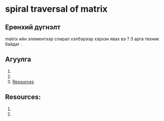 # spiral traversal of matrix

## Ерөнхий дүгнэлт

matrix ийн элементээр спирал хэлбэрээр хэрхэн явах вэ ?
3 арга техник байдаг .

## Агуулга

1. []()
2. []()
3. [Resources](#resources)

###

###

## Resources:

1. []()
2. []()
